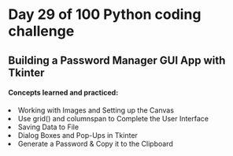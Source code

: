 <h1> Day 29 of 100 Python coding challenge </h1>
<h2>Building a Password Manager GUI App with Tkinter</h2>

<h4> Concepts learned and practiced: </h4>
<li>Working with Images and Setting up the Canvas
<li>Use grid() and columnspan to Complete the User Interface
<li>Saving Data to File
<li>Dialog Boxes and Pop-Ups in Tkinter
<li>Generate a Password & Copy it to the Clipboard

